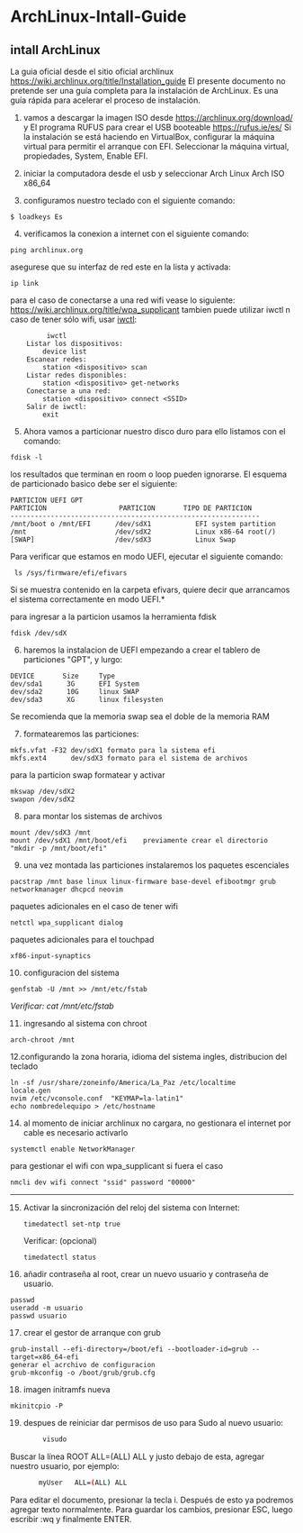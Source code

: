# ArchLinux-Intall-Guide
## intall ArchLinux
La guia oficial desde el sitio oficial archlinux https://wiki.archlinux.org/title/Installation_guide 
El presente documento no pretende ser una guía completa para la instalación de ArchLinux. Es una guía rápida para acelerar el proceso de instalación.

1. vamos a descargar la imagen ISO desde https://archlinux.org/download/ y El programa RUFUS para crear el USB booteable https://rufus.ie/es/ 
Si la instalación se está haciendo en VirtualBox, configurar la máquina virtual para permitir el arranque con EFI. Seleccionar la máquina virtual, propiedades, System, Enable EFI.
2. iniciar la computadora desde el usb y seleccionar  Arch Linux Arch ISO x86_64

3. configuramos nuestro teclado con el siguiente comando:
```
$ loadkeys Es
```
4. verificamos la conexion a internet con el siguiente comando:
```
ping archlinux.org
```
asegurese que su interfaz de red este en la lista y activada:
```
ip link
```
para el caso de conectarse a una red wifi vease lo siguiente: https://wiki.archlinux.org/title/wpa_supplicant
tambien puede utilizar iwctl n caso de tener sólo wifi, usar [iwctl](https://wiki.archlinux.org/index.php/Iwd#iwctl):
```
         iwctl    
    Listar los dispositivos:
        device list
    Escanear redes:    
        station <dispositivo> scan        
    Listar redes disponibles:        
        station <dispositivo> get-networks     
    Conectarse a una red:    
        station <dispositivo> connect <SSID>
    Salir de iwctl:    
        exit
 ```

5. Ahora vamos a particionar nuestro disco duro para ello listamos con el comando:
```
fdisk -l
```
los resultados que terminan en room o loop pueden ignorarse.
El esquema de particionado basico debe ser el siguiente:
```
PARTICION UEFI GPT
PARTICION                  PARTICION       TIPO DE PARTICION
--------------------------------------------------------------
/mnt/boot o /mnt/EFI      /dev/sdX1           EFI system partition 
/mnt                      /dev/sdX2           Linux x86-64 root(/)
[SWAP]                    /dev/sdX3           Linux Swap
```
Para verificar que estamos en modo UEFI, ejecutar el siguiente comando: 

```
 ls /sys/firmware/efi/efivars
```

   Si se muestra contenido en la carpeta efivars, quiere decir que arrancamos el sistema correctamente en modo UEFI.*

para ingresar a la particion usamos la herramienta fdisk

```
fdisk /dev/sdX
```
6. haremos la instalacion de UEFI empezando a crear el tablero de particiones "GPT", y lurgo:
 ```
 DEVICE       Size     Type
 dev/sda1      3G      EFI System   
 dev/sda2      10G     linux SWAP  
 dev/sda3      XG      linux filesysten
```
Se recomienda que la memoria swap sea el doble de la memoria RAM 

7. formatearemos las particiones:
```
mkfs.vfat -F32 dev/sdX1 formato para la sistema efi 
mkfs.ext4      dev/sdX3 formato para el sistema de archivos 
```
para la particion swap formatear y activar
```
mkswap /dev/sdX2
swapon /dev/sdX2
```
8. para montar los sistemas de archivos 
```
mount /dev/sdX3 /mnt
mount /dev/sdX1 /mnt/boot/efi    previamente crear el directorio "mkdir -p /mnt/boot/efi"
```
9. una vez montada las particiones instalaremos los paquetes escenciales 
```
pacstrap /mnt base linux linux-firmware base-devel efibootmgr grub networkmanager dhcpcd neovim
```
paquetes adicionales en el caso de tener wifi 
```
netctl wpa_supplicant dialog
```
paquetes adicionales para el touchpad 
```
xf86-input-synaptics
```
10. configuracion del sistema 
```
genfstab -U /mnt >> /mnt/etc/fstab
```
  *Verificar:  cat /mnt/etc/fstab*
        
11. ingresando al sistema con chroot
```
arch-chroot /mnt
```
12.configurando la zona horaria, idioma del sistema ingles, distribucion del teclado 
```
ln -sf /usr/share/zoneinfo/America/La_Paz /etc/localtime
locale.gen 
nvim /etc/vconsole.conf  "KEYMAP=la-latin1"
echo nombredelequipo > /etc/hostname
```


14. al momento de iniciar archlinux no cargara, no gestionara el internet por cable es necesario activarlo 
```
systemctl enable NetworkManager
```
para gestionar el wifi con wpa_supplicant si fuera el caso
```
nmcli dev wifi connect "ssid" password "00000"
```
 *****
 
15. Activar la sincronización del reloj del sistema con Internet: 

        timedatectl set-ntp true

     Verificar: (opcional)

        timedatectl status
16. añadir contraseña al root, crear un nuevo usuario y contraseña de usuario.
```
passwd 
useradd -m usuario
passwd usuario
```
17. crear el gestor de arranque con grub
```
grub-install --efi-directory=/boot/efi --bootloader-id=grub --target=x86_64-efi
generar el acrchivo de configuracion
grub-mkconfig -o /boot/grub/grub.cfg
```
18. imagen initramfs nueva
```
mkinitcpio -P
```
19. despues de reiniciar dar permisos de uso para Sudo al nuevo usuario:

```sh
        visudo
```
Buscar la línea  ROOT  ALL=(ALL) ALL y justo debajo de esta, agregar nuestro usuario, por ejemplo:
    
```sh
       myUser   ALL=(ALL) ALL
```

Para editar el documento, presionar la tecla i. Después de esto ya podremos agregar texto normalmente.
Para guardar los cambios, presionar ESC, luego escribir :wq y finalmente ENTER.












